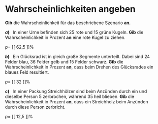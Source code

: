 <!--
version:  0.0.1

language: de

@style
main > *:not(:last-child) {
  margin-bottom: 3rem;
}

input {
    text-align: center;
}

.flex-container {
    display: flex;
    flex-wrap: wrap;
    align-items: stretch;
    gap: 20px;
}

.flex-child {
    flex: 1;
    min-width: 350px;
    margin-right: 20px;
}

@media (max-width: 400px) {
    .flex-child {
        flex: 100%;
        margin-right: 0;
    }
}
@end

formula: \carry   \textcolor{red}{\scriptsize #1}
formula: \digit   \rlap{\carry{#1}}\phantom{#2}#2
formula: \permil  \text{‰}

import: https://raw.githubusercontent.com/LiaTemplates/Tikz-Jax/main/README.md

script: https://cdn.jsdelivr.net/gh/LiaTemplates/Tikz-Jax@main/dist/index.js


tags: Wahrscheinlichkeit, sehr leicht, sehr niedrig, Angeben

comment: Gib die Wahrscheinlichkeit für das beschriebene Szenario an.

author: Martin Lommatzsch

-->




# Wahrscheinlichkeiten angeben

**Gib** die Wahrscheinlichkeit für das beschriebene Szenario **an**. 



__$a)\;\;$__ In einer Urne befinden sich $25$ rote und $15$ grüne Kugeln. **Gib** die Wahrscheinlichkeit in Prozent **an** eine rote Kugel zu ziehen.

$p=$ [[ 62,5 ]]$\%$ 



__$b)\;\;$__ Ein Glücksrad ist in gleich große Segmente unterteilt. Dabei sind $24$ Felder blau, $36$ Felder gelb und $15$ Felder schwarz. **Gib** die Wahrscheinlichkeit in Prozent **an**, dass beim Drehen des Glücksrades ein blaues Feld resultiert.

$p=$ [[ 32   ]]$\%$ 



__$c)\;\;$__ In einer Packung Streichhölzer sind beim Anzünden durch ein und dieselbe Person $5$ zerbrochen, während $35$ heil blieben. **Gib** die Wahrscheinlichkeit in Prozent **an**, dass ein Streichholz beim Anzünden durch diese Person zerbricht.

$p=$ [[ 12,5  ]]$\%$ 








